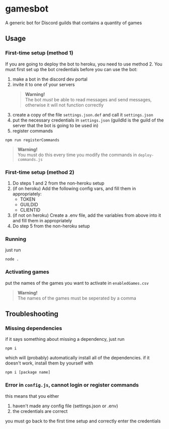 # gamesbot  
A generic bot for Discord guilds that contains a quantity of games

## Usage  
### First-time setup (method 1)  
If you are going to deploy the bot to heroku, you need to use method 2. You must first set up the bot credentials before you can use the bot:
1. make a bot in the discord dev portal
2. invite it to one of your servers
    > **Warning!**  
    > The bot *must* be able to read messages and send messages, otherwise it will not function correctly
3. create a copy of the file `settings.json.def` and call it `settings.json`
4. put the necessary credentials in `settings.json` (guildId is the guild of the server that the bot is going to be used in)
5. register commands

```
npm run registerCommands
```
> **Warning!**  
> You must do this every time you modify the commands in `deploy-commands.js`

### First-time setup (method 2)  
1. Do steps 1 and 2 from the non-heroku setup
2. (if on heroku) Add the following config vars, and fill them in appropriately:
	- TOKEN
	- GUILDID
	- CLIENTID
2. (if not on heroku) Create a .env file, add the variables from above into it and fill them in appropriately
3. Do step 5 from the non-heroku setup

### Running  
just run
```
node .
```

### Activating games
put the names of the games you want to activate in `enabledGames.csv`
> **Warning!**  
> The names of the games must be seperated by a comma

## Troubleshooting 
### Missing dependencies    
if it says something about missing a dependency, just run
```
npm i
```
which will (probably) automatically install all of the dependencies. if it doesn't work, install them by yourself with
```
npm i [package name]
```  

### Error in `config.js`, cannot login or register commands  
this means that you either  

1. haven't made any config file (settings.json or .env)  
2. the credentials are correct  

you must go back to the first time setup and correctly enter the credentials